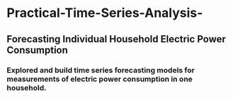 # Practical-Time-Series-Analysis-
## Forecasting Individual Household Electric Power Consumption
### Explored and build time series forecasting models for measurements of electric power consumption in one household.
